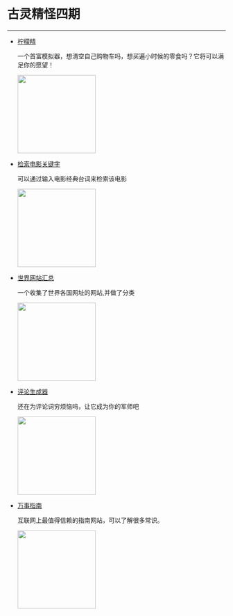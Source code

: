 # 古灵精怪四期
---

- [柠檬精](https://lemonjing.com/)

  一个首富模拟器，想清空自己购物车吗，想买遍小时候的零食吗？它将可以满足你的愿望！

  <img width="180px" bor src="//cdn.jsdelivr.net/gh/caix-github/pics-storage/sfmnq.png">

- [检索电影关键字](https://www.whatismymovie.com/)

  可以通过输入电影经典台词来检索该电影

  <img width="180px" bor src="//cdn.jsdelivr.net/gh/caix-github/pics-storage/jsdygjz.png">

- [世界网站汇总](http://www.world68.com/)

  一个收集了世界各国网址的网站,并做了分类

  <img width="180px" bor src="//cdn.jsdelivr.net/gh/caix-github/pics-storage/gwwzdq.png">

- [评论生成器](https://haoduck.com/demo/tbpl.html)

  还在为评论词穷烦恼吗，让它成为你的军师吧

  <img width="180px" bor src="//cdn.jsdelivr.net/gh/caix-github/pics-storage/plscq.png">

- [万事指南](https://zh.wikihow.com/%E9%A6%96%E9%A1%B5)

  互联网上最值得信赖的指南网站，可以了解很多常识。

  <img width="180px" bor src="//cdn.jsdelivr.net/gh/caix-github/pics-storage/wszn.png">